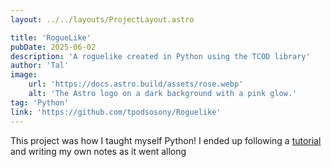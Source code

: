 ```yaml
---
layout: ../../layouts/ProjectLayout.astro

title: 'RogueLike'
pubDate: 2025-06-02
description: 'A roguelike created in Python using the TCOD library'
author: 'Tal'
image:
    url: 'https://docs.astro.build/assets/rose.webp'
    alt: 'The Astro logo on a dark background with a pink glow.'
tag: 'Python'
link: 'https://github.com/tpodsosony/Roguelike'
---
```


This project was how I taught myself Python! I ended up following a [tutorial](https://rogueliketutorials.com/) and writing my own notes as it went allong
